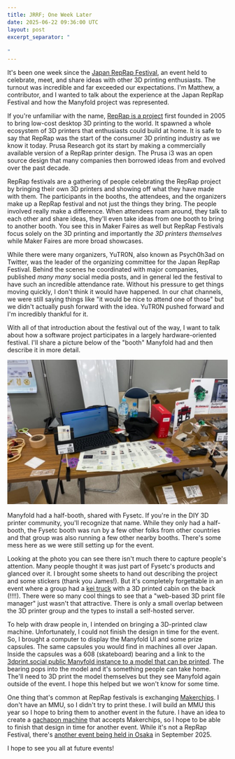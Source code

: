 ```yaml
---
title: JRRF; One Week Later
date: 2025-06-22 09:36:00 UTC
layout: post
excerpt_separator: "

"
---
```


It's been one week since the [Japan RepRap Festival](https://www.japanreprapfestival.com/), an event held to celebrate, meet, and share ideas with other 3D printing enthusiasts. The turnout was incredible and far exceeded our expectations. I'm Matthew, a contributor, and I wanted to talk about the experience at the Japan RepRap Festival and how the Manyfold project was represented.

If you're unfamiliar with the name, [RepRap is a project](https://en.wikipedia.org/wiki/RepRap) first founded in 2005 to bring low-cost desktop 3D printing to the world. It spawned a whole ecosystem of 3D printers that enthusiasts could build at home. It is safe to say that RepRap was the start of the consumer 3D printing industry as we know it today. Prusa Research got its start by making a commercially available version of a RepRap printer design. The Prusa i3 was an open source design that many companies then borrowed ideas from and evolved over the past decade.

RepRap festivals are a gathering of people celebrating the RepRap project by bringing their own 3D printers and showing off what they have made with them. The participants in the booths, the attendees, and the organizers make up a RepRap festival and not just the things they bring. The people involved really make a difference. When attendees roam around, they talk to each other and share ideas, they'll even take ideas from one booth to bring to another booth. You see this in Maker Faires as well but RepRap Festivals focus solely on the 3D printing and importantly _the 3D printers themselves_ while Maker Faires are more broad showcases.

While there were many organizers, YuTR0N, also known as Psych0h3ad on Twitter, was the leader of the organizing committee for the Japan RepRap Festival. Behind the scenes he coordinated with major companies, published _many_ _many_ social media posts, and in general led the festival to have such an incredible attendance rate. Without his pressure to get things moving quickly, I don't think it would have happened. In our chat channels, we were still saying things like "it would be nice to attend one of those" but we didn't actually push forward with the idea. YuTR0N pushed forward and I'm incredibly thankful for it.

With all of that introduction about the festival out of the way, I want to talk about how a software project participates in a largely hardware-oriented festival. I'll share a picture below of the "booth" Manyfold had and then describe it in more detail.

![The Manyfold stand at JRRF](/images/posts/2025-06-23-jrrf-one-week-later/stand.jpg)

Manyfold had a half-booth, shared with Fysetc. If you're in the DIY 3D printer community, you'll recognize that name. While they only had a half-booth, the Fysetc booth was run by a few other folks from other countries and that group was also running a few other nearby booths. There's some mess here as we were still setting up for the event.

Looking at the photo you can see there isn't much there to capture people's attention. Many people thought it was just part of Fysetc's products and glanced over it. I brought some sheets to hand out describing the project and some stickers (thank you James!). But it's completely forgettable in an event where a group had a [kei truck](https://en.wikipedia.org/wiki/Kei_truck) with a 3D printed cabin on the back (!!!!). There were so many cool things to see that a "web-based 3D print file manager" just wasn't that attractive. There is only a small overlap between the 3D printer group and the types to install a self-hosted server.

To help with draw people in, I intended on bringing a 3D-printed claw machine. Unfortunately, I could not finish the design in time for the event. So, I brought a computer to display the Manyfold UI and some prize capsules. The same capsules you would find in machines all over Japan. Inside the capsules was a 608 (skateboard) bearing and a link to the [3dprint.social public Manyfold instance to a model that can be printed](https://3dprint.social/models/wrhwpd1j0rpw). The bearing pops into the model and it's something people can take home. The'll need to 3D print the model themselves but they see Manyfold again outside of the event. I hope this helped but we won't know for some time.

One thing that's common at RepRap festivals is exchanging [Makerchips](https://www.japanreprapfestival.com/makerchip). I don't have an MMU, so I didn't try to print these. I will build an MMU this year so I hope to bring them to another event in the future. I have an idea to create a [gachapon machine](https://en.wikipedia.org/wiki/Gashapon) that accepts Makerchips, so I hope to be able to finish that design in time for another event. While it's not a RepRap Festival, there's [another event being held in Osaka](https://t.livepocket.jp/e/x4n3w) in September 2025.

I hope to see you all at future events!
